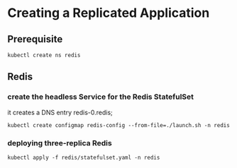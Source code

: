 
# Creating a Replicated Application

## Prerequisite

```
kubectl create ns redis
```

## Redis


### create the headless Service for the Redis StatefulSet

it creates a DNS entry redis-0.redis;

``` 
kubectl create configmap redis-config --from-file=./launch.sh -n redis
```

### deploying three-replica Redis 

``` 
kubectl apply -f redis/statefulset.yaml -n redis
```